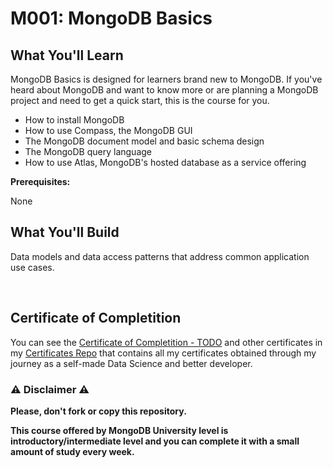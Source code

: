 # M001: MongoDB Basics

## What You'll Learn

MongoDB Basics is designed for learners brand new to MongoDB. If you've heard about MongoDB and want to know more or are planning a MongoDB project and need to get a quick start, this is the course for you.

- How to install MongoDB
- How to use Compass, the MongoDB GUI
- The MongoDB document model and basic schema design
- The MongoDB query language
- How to use Atlas, MongoDB's hosted database as a service offering

**Prerequisites:**

None

## What You'll Build

Data models and data access patterns that address common application use cases.

<br/>

## Certificate of Completition

You can see the [Certificate of Completition - TODO]() and other certificates in my [Certificates Repo](https://github.com/AlessandroCorradini/Certificates) that contains all my certificates obtained through my journey as a self-made Data Science and better developer.

### ⚠️ Disclaimer ⚠️

**Please, don't fork or copy this repository.**

**This course offered by MongoDB University level is introductory/intermediate level and you can complete it with a small amount of study every week.**
